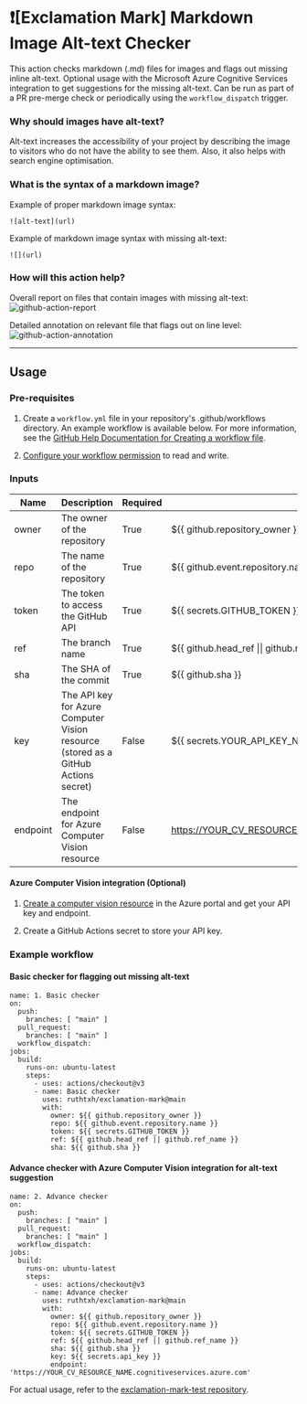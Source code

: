 # ❗[Exclamation Mark] Markdown Image Alt-text Checker
This action checks markdown (.md) files for images and flags out missing inline alt-text. Optional usage with the Microsoft Azure Cognitive Services integration to get suggestions for the missing alt-text. Can be run as part of a PR pre-merge check or periodically using the `workflow_dispatch` trigger.

### Why should images have alt-text?
Alt-text increases the accessibility of your project by describing the image to visitors who do not have the ability to see them. Also, it also helps with search engine optimisation.

### What is the syntax of a markdown image?
Example of proper markdown image syntax: 
```
![alt-text](url)
```
Example of markdown image syntax with missing alt-text:
```
![](url)
```

### How will this action help?
Overall report on files that contain images with missing alt-text:
![github-action-report](https://user-images.githubusercontent.com/40910744/233268311-14779343-40d0-4ff0-bb5b-d4dcd3ea223e.png)

Detailed annotation on relevant file that flags out on line level:
![github-action-annotation](https://user-images.githubusercontent.com/40910744/233268094-bf004f36-f8e4-4eae-922a-bb7ed0ac6742.png)

---

## Usage
### Pre-requisites
1. Create a `workflow.yml` file in your repository's .github/workflows directory. An example workflow is available below. For more information, see the [GitHub Help Documentation for Creating a workflow file](https://docs.github.com/en/actions/quickstart).

2. [Configure your workflow permission](https://docs.github.com/en/repositories/managing-your-repositorys-settings-and-features/enabling-features-for-your-repository/managing-github-actions-settings-for-a-repository#configuring-the-default-github_token-permissions) to read and write.

### Inputs
| Name     | Description                                                                                       | Required | Value                                       |
|----------|---------------------------------------------------------------------------------------------------|----------|---------------------------------------------|
| owner    | The owner of the repository                                                                        | True     | ${{ github.repository_owner }}              |
| repo     | The name of the repository                                                                         | True     | ${{ github.event.repository.name }}         |
| token    | The token to access the GitHub API                                                                 | True     | ${{ secrets.GITHUB_TOKEN }}                 |
| ref      | The branch name                                                                                    | True     | ${{ github.head_ref \|\| github.ref_name }} |
| sha      | The SHA of the commit                                                                              | True       | ${{ github.sha }}                           |
| key      | The API key for Azure Computer Vision resource (stored as a GitHub Actions secret)                | False    | ${{ secrets.YOUR_API_KEY_NAME }}                |
| endpoint | The endpoint for Azure Computer Vision resource                                                   | False    | https://YOUR_CV_RESOURCE_NAME.cognitiveservices.azure.com                               |


#### Azure Computer Vision integration (Optional)
1. [Create a computer vision resource](https://portal.azure.com/#create/Microsoft.CognitiveServicesComputerVision) in the Azure portal and get your API key and endpoint.

2. Create a GitHub Actions secret to store your API key.


### Example workflow

#### Basic checker for flagging out missing alt-text
```
name: 1. Basic checker
on:
  push:
    branches: [ "main" ]
  pull_request:
    branches: [ "main" ]
  workflow_dispatch:
jobs:
  build:
    runs-on: ubuntu-latest
    steps:
      - uses: actions/checkout@v3
      - name: Basic checker
        uses: ruthtxh/exclamation-mark@main
        with:
          owner: ${{ github.repository_owner }}
          repo: ${{ github.event.repository.name }}
          token: ${{ secrets.GITHUB_TOKEN }}
          ref: ${{ github.head_ref || github.ref_name }}
          sha: ${{ github.sha }}
```

#### Advance checker with Azure Computer Vision integration for alt-text suggestion
```
name: 2. Advance checker
on:
  push:
    branches: [ "main" ]
  pull_request:
    branches: [ "main" ]
  workflow_dispatch:
jobs:
  build:
    runs-on: ubuntu-latest
    steps:
      - uses: actions/checkout@v3
      - name: Advance checker
        uses: ruthtxh/exclamation-mark@main
        with:
          owner: ${{ github.repository_owner }}
          repo: ${{ github.event.repository.name }}
          token: ${{ secrets.GITHUB_TOKEN }}
          ref: ${{ github.head_ref || github.ref_name }}
          sha: ${{ github.sha }}
          key: ${{ secrets.api_key }}
          endpoint: 'https://YOUR_CV_RESOURCE_NAME.cognitiveservices.azure.com'
```
For actual usage, refer to the [exclamation-mark-test repository](https://github.com/ruthtxh/exclamation-mark-test/).

